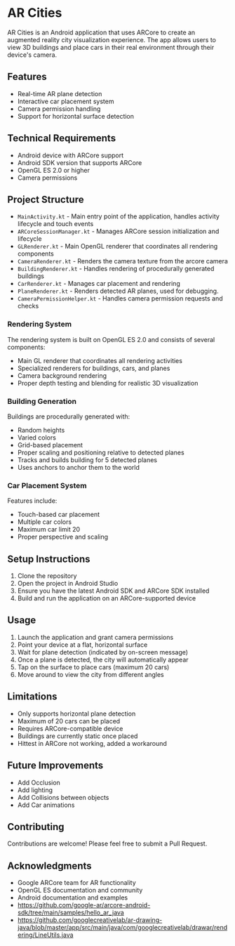 # AR Cities

AR Cities is an Android application that uses ARCore to create an augmented reality city visualization experience. The app allows users to view 3D buildings and place cars in their real environment through their device's camera.

## Features

- Real-time AR plane detection
- Interactive car placement system
- Camera permission handling
- Support for horizontal surface detection

## Technical Requirements

- Android device with ARCore support
- Android SDK version that supports ARCore
- OpenGL ES 2.0 or higher
- Camera permissions

## Project Structure

- `MainActivity.kt` - Main entry point of the application, handles activity lifecycle and touch events
- `ARCoreSessionManager.kt` - Manages ARCore session initialization and lifecycle
- `GLRenderer.kt` - Main OpenGL renderer that coordinates all rendering components
- `CameraRenderer.kt` - Renders the camera texture from the arcore camera
- `BuildingRenderer.kt` - Handles rendering of procedurally generated buildings
- `CarRenderer.kt` - Manages car placement and rendering
- `PlaneRenderer.kt` - Renders detected AR planes, used for debugging.
- `CameraPermissionHelper.kt` - Handles camera permission requests and checks

### Rendering System

The rendering system is built on OpenGL ES 2.0 and consists of several components:

- Main GL renderer that coordinates all rendering activities
- Specialized renderers for buildings, cars, and planes
- Camera background rendering
- Proper depth testing and blending for realistic 3D visualization

### Building Generation

Buildings are procedurally generated with:

- Random heights
- Varied colors
- Grid-based placement
- Proper scaling and positioning relative to detected planes
- Tracks and builds building for 5 detected planes
- Uses anchors to anchor them to the world

### Car Placement System

Features include:

- Touch-based car placement
- Multiple car colors
- Maximum car limit 20
- Proper perspective and scaling

## Setup Instructions

1. Clone the repository
2. Open the project in Android Studio
3. Ensure you have the latest Android SDK and ARCore SDK installed
4. Build and run the application on an ARCore-supported device

## Usage

1. Launch the application and grant camera permissions
2. Point your device at a flat, horizontal surface
3. Wait for plane detection (indicated by on-screen message)
4. Once a plane is detected, the city will automatically appear
5. Tap on the surface to place cars (maximum 20 cars)
6. Move around to view the city from different angles

## Limitations

- Only supports horizontal plane detection
- Maximum of 20 cars can be placed
- Requires ARCore-compatible device
- Buildings are currently static once placed
- Hittest in ARCore not working, added a workaround

## Future Improvements

- Add Occlusion
- Add lighting
- Add Collisions between objects
- Add Car animations

## Contributing

Contributions are welcome! Please feel free to submit a Pull Request.

## Acknowledgments

- Google ARCore team for AR functionality
- OpenGL ES documentation and community
- Android documentation and examples
- https://github.com/google-ar/arcore-android-sdk/tree/main/samples/hello_ar_java
- https://github.com/googlecreativelab/ar-drawing-java/blob/master/app/src/main/java/com/googlecreativelab/drawar/rendering/LineUtils.java
